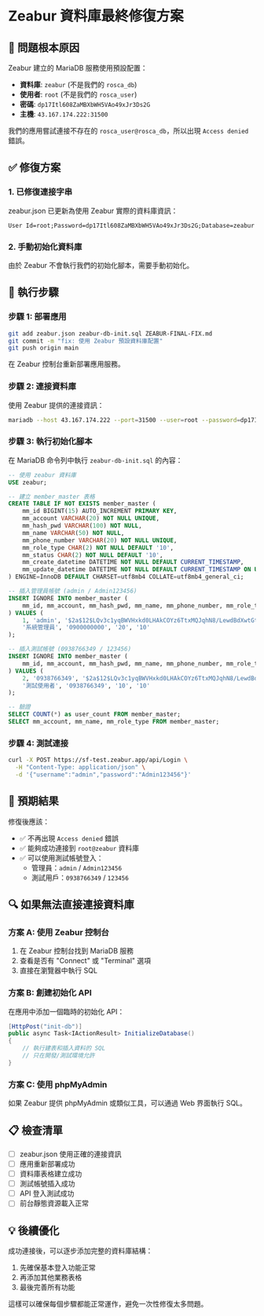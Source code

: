 # Zeabur 資料庫最終修復方案

## 🎯 問題根本原因

Zeabur 建立的 MariaDB 服務使用預設配置：
- **資料庫**: `zeabur` (不是我們的 `rosca_db`)
- **使用者**: `root` (不是我們的 `rosca_user`) 
- **密碼**: `dp17Itl608ZaMBXbWH5VAo49xJr3Ds2G`
- **主機**: `43.167.174.222:31500`

我們的應用嘗試連接不存在的 `rosca_user@rosca_db`，所以出現 `Access denied` 錯誤。

## ✅ 修復方案

### 1. 已修復連接字串

zeabur.json 已更新為使用 Zeabur 實際的資料庫資訊：
```
User Id=root;Password=dp17Itl608ZaMBXbWH5VAo49xJr3Ds2G;Database=zeabur
```

### 2. 手動初始化資料庫

由於 Zeabur 不會執行我們的初始化腳本，需要手動初始化。

## 🚀 執行步驟

### 步驟 1: 部署應用

```bash
git add zeabur.json zeabur-db-init.sql ZEABUR-FINAL-FIX.md
git commit -m "fix: 使用 Zeabur 預設資料庫配置"
git push origin main
```

在 Zeabur 控制台重新部署應用服務。

### 步驟 2: 連接資料庫

使用 Zeabur 提供的連接資訊：
```bash
mariadb --host 43.167.174.222 --port=31500 --user=root --password=dp17Itl608ZaMBXbWH5VAo49xJr3Ds2G --database=zeabur
```

### 步驟 3: 執行初始化腳本

在 MariaDB 命令列中執行 `zeabur-db-init.sql` 的內容：

```sql
-- 使用 zeabur 資料庫
USE zeabur;

-- 建立 member_master 表格
CREATE TABLE IF NOT EXISTS member_master (
    mm_id BIGINT(15) AUTO_INCREMENT PRIMARY KEY,
    mm_account VARCHAR(20) NOT NULL UNIQUE,
    mm_hash_pwd VARCHAR(100) NOT NULL,
    mm_name VARCHAR(50) NOT NULL,
    mm_phone_number VARCHAR(20) NOT NULL UNIQUE,
    mm_role_type CHAR(2) NOT NULL DEFAULT '10',
    mm_status CHAR(2) NOT NULL DEFAULT '10',
    mm_create_datetime DATETIME NOT NULL DEFAULT CURRENT_TIMESTAMP,
    mm_update_datetime DATETIME NOT NULL DEFAULT CURRENT_TIMESTAMP ON UPDATE CURRENT_TIMESTAMP
) ENGINE=InnoDB DEFAULT CHARSET=utf8mb4 COLLATE=utf8mb4_general_ci;

-- 插入管理員帳號 (admin / Admin123456)
INSERT IGNORE INTO member_master (
    mm_id, mm_account, mm_hash_pwd, mm_name, mm_phone_number, mm_role_type, mm_status
) VALUES (
    1, 'admin', '$2a$12$LQv3c1yqBWVHxkd0LHAkCOYz6TtxMQJqhN8/LewdBdXwtGtrKm9K2', 
    '系統管理員', '0900000000', '20', '10'
);

-- 插入測試帳號 (0938766349 / 123456)
INSERT IGNORE INTO member_master (
    mm_id, mm_account, mm_hash_pwd, mm_name, mm_phone_number, mm_role_type, mm_status
) VALUES (
    2, '0938766349', '$2a$12$LQv3c1yqBWVHxkd0LHAkCOYz6TtxMQJqhN8/LewdBdXwtGtrKm9K2',
    '測試使用者', '0938766349', '10', '10'
);

-- 驗證
SELECT COUNT(*) as user_count FROM member_master;
SELECT mm_account, mm_name, mm_role_type FROM member_master;
```

### 步驟 4: 測試連接

```bash
curl -X POST https://sf-test.zeabur.app/api/Login \
  -H "Content-Type: application/json" \
  -d '{"username":"admin","password":"Admin123456"}'
```

## 🎯 預期結果

修復後應該：
- ✅ 不再出現 `Access denied` 錯誤
- ✅ 能夠成功連接到 `root@zeabur` 資料庫
- ✅ 可以使用測試帳號登入：
  - 管理員：`admin` / `Admin123456`
  - 測試用戶：`0938766349` / `123456`

## 🔍 如果無法直接連接資料庫

### 方案 A: 使用 Zeabur 控制台

1. 在 Zeabur 控制台找到 MariaDB 服務
2. 查看是否有 "Connect" 或 "Terminal" 選項
3. 直接在瀏覽器中執行 SQL

### 方案 B: 創建初始化 API

在應用中添加一個臨時的初始化 API：

```csharp
[HttpPost("init-db")]
public async Task<IActionResult> InitializeDatabase()
{
    // 執行建表和插入資料的 SQL
    // 只在開發/測試環境允許
}
```

### 方案 C: 使用 phpMyAdmin

如果 Zeabur 提供 phpMyAdmin 或類似工具，可以通過 Web 界面執行 SQL。

## 📋 檢查清單

- [ ] zeabur.json 使用正確的連接資訊
- [ ] 應用重新部署成功
- [ ] 資料庫表格建立成功
- [ ] 測試帳號插入成功
- [ ] API 登入測試成功
- [ ] 前台靜態資源載入正常

## 💡 後續優化

成功連接後，可以逐步添加完整的資料庫結構：
1. 先確保基本登入功能正常
2. 再添加其他業務表格
3. 最後完善所有功能

這樣可以確保每個步驟都能正常運作，避免一次性修復太多問題。
